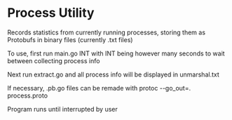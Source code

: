 # Process Utility

Records statistics from currently running processes, storing them as Protobufs in binary files (currently .txt files)

To use, first run main.go INT with INT being however many seconds to wait between collecting process info

Next run extract.go and all process info will be displayed in unmarshal.txt

If necessary, .pb.go files can be remade with protoc --go_out=. process.proto

Program runs until interrupted by user


